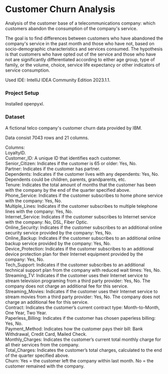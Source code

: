 # Customer Churn Analysis
Analysis of the customer base of a telecommunications company: which customers abandon the consumption of the company's
service.

The goal is to find differences between customers who have abandoned the company's service in the past month and those
who have not, based on socio-demographic characteristics and services consumed. The hypothesis is that
customers who have opted out of the service and those who have not are significantly differentiated according to either age
group, type of family, or the volume, choice, service life expectancy or other indicators of service consumption.  
  
Used IDE: IntelliJ IDEA Community Edition 2023.1.1.

### Project Setup

Installed openpyxl.

### Dataset

A fictional telco company's customer churn data provided by IBM.

Data consist 7043 rows and 21 columns.

Columns:  
LoyaltyID.  
Customer_ID: A unique ID that identifies each customer.  
Senior_Citizen: Indicates if the customer is 65 or older: Yes, No.  
Partner: Indicates if the customer has partner.  
Dependents: Indicates if the customer lives with any dependents: Yes, No. Dependents could be children, parents,
grandparents, etc.  
Tenure: Indicates the total amount of months that the customer has been with the company by the end of the
quarter specified above.  
Phone_Service: Indicates if the customer subscribes to home phone service with the company: Yes, No.  
Multiple_Lines: Indicates if the customer subscribes to multiple telephone lines with the company: Yes, No.  
Internet_Service: Indicates if the customer subscribes to Internet service with the company: No, DSL, Fiber Optic.  
Online_Security: Indicates if the customer subscribes to an additional online security service provided by
the company: Yes, No.  
Online_Backup: Indicates if the customer subscribes to an additional online backup service provided by the company:
Yes, No.  
Device_Protection: Indicates if the customer subscribes to an additional device protection plan for their
Internet equipment provided by the company: Yes, No.  
Tech_Support: Indicates if the customer subscribes to an additional technical support plan from the company with
reduced wait times: Yes, No.  
Streaming_TV: Indicates if the customer uses their Internet service to stream television programing from a third
party provider: Yes, No. The company does not charge an additional fee for this service.  
Streaming_Movies: Indicates if the customer uses their Internet service to stream movies from a third party
provider: Yes, No. The company does not charge an additional fee for this service.  
Contract: Indicates the customer’s current contract type: Month-to-Month, One Year, Two Year.  
Paperless_Billing: Indicates if the customer has chosen paperless billing: Yes, No.  
Payment_Method: Indicates how the customer pays their bill: Bank Withdrawal, Credit Card, Mailed Check.  
Monthly_Charges: Indicates the customer’s current total monthly charge for all their services from the company.  
Total_Charges: Indicates the customer’s total charges, calculated to the end of the quarter specified above.  
Churn: Yes = the customer left the company within last month. No = the customer remained with the company.  

